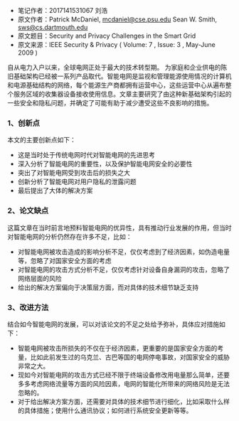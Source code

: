 -   笔记作者：2017141531067 刘浩
-   原文作者：Patrick McDaniel, mcdaniel@cse.psu.edu 
Sean W. Smith, sws@cs.dartmouth.edu
-   原文题目：Security and Privacy Challenges in the Smart Grid
-   原文来源：IEEE Security & Privacy ( Volume: 7 , Issue: 3 , May-June 2009 )

自从电力入户以来，全球电网正处于最大的技术转型期。 为家庭和企业供电的陈旧基础架构已经被一系列产品取代。智能电网是监视和管理能源使用情况的计算机和电源基础结构的网络，每个能源生产商都拥有运营中心，这些运营中心从遍布整个服务区域的收集器设备接收使用信息。文章主要研究了由这种新基础架构引起的一些安全和隐私问题，并确定了可能有助于减少遭受这些不良影响的措施。

### 1、创新点

本文的主要创新点如下：

-   这是当时处于传统电网时代对智能电网的先进思考
-   深入分析了智能电网的重要性，以及保护智能电网安全的必要性
-   突出了对智能电网受到攻击后的损失之大  
-   创新分析了智能电网对用户隐私的泄露问题
-   最后提出了大体的解决方案

### 2、论文缺点

这篇文章在当时前言地预料智能电网的优异性，具有推动行业发展的作用，但当时对智能电网的分析仍然存在许多不足，比如：
-	对智能电网被攻击造成的影响分析不足，仅仅考虑到了经济因素，如伪造电量等，忽略了对国家安全方面的考虑
-	对智能电网的攻击方式分析不足，仅仅考虑针对设备自身漏洞的攻击，忽略了网络层面的风险
-	给出的解决方案偏向于决策层方面，而对具体的技术细节缺乏支持


### 3、改进方法

结合如今智能电网的发展，可以对该论文的不足之处给予弥补，具体应对措施如下：
-	智能电网被攻击所损失的不仅在于经济因素，更重要的是国家安全方面的考量，比如此前发生过的乌克兰、古巴等国的电网停电事故，对国家安全的威胁非常之大。
-	现如今对智能电网的攻击方式已经不限于终端设备修改用电量那么简单，还要多多考虑网络流量等方面的风险因素，电网的智能化所带来的网络风险是无法忽略的。
-	对于给出解决方案方面，还需要对具体的技术细节进行细化，比如采取什么样的具体措施；使用什么通讯协议；如何进行系统安全更新等等。